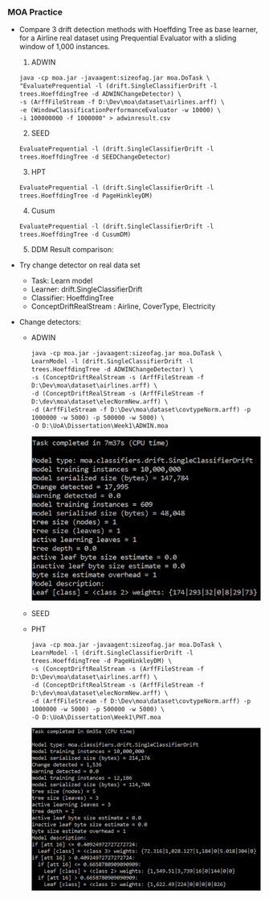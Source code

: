 ### MOA Practice

* Compare 3 drift detection methods with Hoeffding Tree as base learner, for a Airline real dataset using Prequential Evaluator with a sliding window of 1,000 instances.
  1. ADWIN
  ```
  java -cp moa.jar -javaagent:sizeofag.jar moa.DoTask \
  "EvaluatePrequential -l (drift.SingleClassifierDrift -l trees.HoeffdingTree -d ADWINChangeDetector) \
  -s (ArffFileStream -f D:\Dev\moa\dataset\airlines.arff) \
  -e (WindowClassificationPerformanceEvaluator -w 10000) \
  -i 100000000 -f 1000000" > adwinresult.csv
  ```
  2. SEED
  ```
  EvaluatePrequential -l (drift.SingleClassifierDrift -l trees.HoeffdingTree -d SEEDChangeDetector)
  ```
  3. HPT
  ```
  EvaluatePrequential -l (drift.SingleClassifierDrift -l trees.HoeffdingTree -d PageHinkleyDM)
  ```
  4. Cusum
  ```
  EvaluatePrequential -l (drift.SingleClassifierDrift -l trees.HoeffdingTree -d CusumDM)
  ```
  5. DDM
Result comparison:




* Try change detector on real data set
  * Task: Learn model
  * Learner: drift.SingleClassifierDrift
  * Classifier: HoeffdingTree
  * ConceptDriftRealStream : Airline, CoverType, Electricity
* Change detectors:

  * ADWIN

    ```
    java -cp moa.jar -javaagent:sizeofag.jar moa.DoTask \
    LearnModel -l (drift.SingleClassifierDrift -l trees.HoeffdingTree -d ADWINChangeDetector) \
    -s (ConceptDriftRealStream -s (ArffFileStream -f D:\Dev\moa\dataset\airlines.arff) \
    -d (ConceptDriftRealStream -s (ArffFileStream -f D:\dev\moa\dataset\elecNormNew.arff) \
    -d (ArffFileStream -f D:\Dev\moa\dataset\covtypeNorm.arff) -p 1000000 -w 5000) -p 500000 -w 5000) \
    -O D:\UoA\Dissertation\Week1\ADWIN.moa
    ```

    ![](/chapter1/adwin.PNG)

  * SEED

  * PHT

    ```
    java -cp moa.jar -javaagent:sizeofag.jar moa.DoTask \
    LearnModel -l (drift.SingleClassifierDrift -l trees.HoeffdingTree -d PageHinkleyDM) \
    -s (ConceptDriftRealStream -s (ArffFileStream -f D:\Dev\moa\dataset\airlines.arff) \
    -d (ConceptDriftRealStream -s (ArffFileStream -f D:\dev\moa\dataset\elecNormNew.arff) \
    -d (ArffFileStream -f D:\Dev\moa\dataset\covtypeNorm.arff) -p 1000000 -w 5000) -p 500000 -w 5000) \
    -O D:\UoA\Dissertation\Week1\PHT.moa
    ```

    ![](/chapter1/PHT.PNG)



